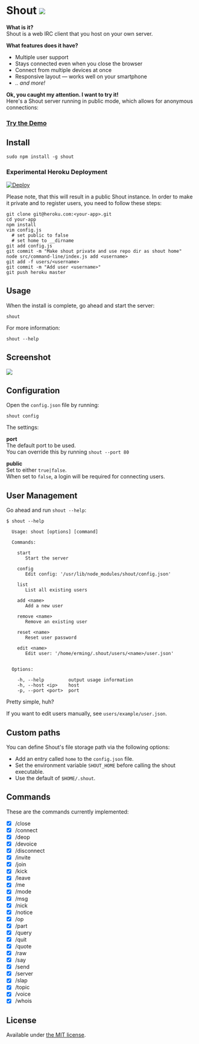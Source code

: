 # Shout [![](https://badge.fury.io/js/shout.png)](https://www.npmjs.org/package/shout)

__What is it?__  
Shout is a web IRC client that you host on your own server.

__What features does it have?__  
- Multiple user support
- Stays connected even when you close the browser
- Connect from multiple devices at once
- Responsive layout — works well on your smartphone
- _.. and more!_

__Ok, you caught my attention. I want to try it!__  
Here's a Shout server running in public mode, which allows for anonymous connections:

### [Try the Demo](http://shout-irc.com:9000/)

## Install

```
sudo npm install -g shout
```

### Experimental Heroku Deployment

[![Deploy](https://www.herokucdn.com/deploy/button.png)](https://heroku.com/deploy)

Please note, that this will result in a public Shout instance. In order to make it private
and to register users, you need to follow these steps:

```
git clone git@heroku.com:<your-app>.git
cd your-app
npm install
vim config.js
  # set public to false
  # set home to __dirname
git add config.js
git commit -m "Make shout private and use repo dir as shout home"
node src/command-line/index.js add <username>
git add -f users/<username>
git commit -m "Add user <username>"
git push heroku master
```

## Usage

When the install is complete, go ahead and start the server:

```
shout
```

For more information:

```
shout --help
```

## Screenshot

![](https://raw.github.com/erming/shout/master/screenshots/shout.png)

## Configuration

Open the `config.json` file by running:

```
shout config
```

The settings:

__port__  
The default port to be used.  
You can override this by running `shout --port 80`

__public__  
Set to either `true|false`.  
When set to `false`, a login will be required for connecting users.


## User Management

Go ahead and run `shout --help`:

```
$ shout --help

  Usage: shout [options] [command]

  Commands:

    start
       Start the server

    config
       Edit config: '/usr/lib/node_modules/shout/config.json'

    list
       List all existing users

    add <name>
       Add a new user

    remove <name>
       Remove an existing user

    reset <name>
       Reset user password

    edit <name>
       Edit user: '/home/erming/.shout/users/<name>/user.json'


  Options:

    -h, --help         output usage information
    -h, --host <ip>    host
    -p, --port <port>  port
```

Pretty simple, huh?

If you want to edit users manually, see `users/example/user.json`.

## Custom paths

You can define Shout's file storage path via the following options:

- Add an entry called `home` to the `config.json` file.
- Set the environment variable `SHOUT_HOME` before calling the shout executable.
- Use the default of `$HOME/.shout`.

## Commands

These are the commands currently implemented:

- [x] /close
- [x] /connect
- [x] /deop
- [x] /devoice
- [x] /disconnect
- [x] /invite
- [x] /join
- [x] /kick
- [x] /leave
- [x] /me
- [x] /mode
- [x] /msg
- [x] /nick
- [x] /notice
- [x] /op
- [x] /part
- [x] /query
- [x] /quit
- [x] /quote
- [x] /raw
- [x] /say
- [x] /send
- [x] /server
- [x] /slap
- [x] /topic
- [x] /voice
- [x] /whois

## License

Available under [the MIT license](http://mths.be/mit).
